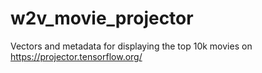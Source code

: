 # w2v_movie_projector
Vectors and metadata for displaying the top 10k movies on https://projector.tensorflow.org/
